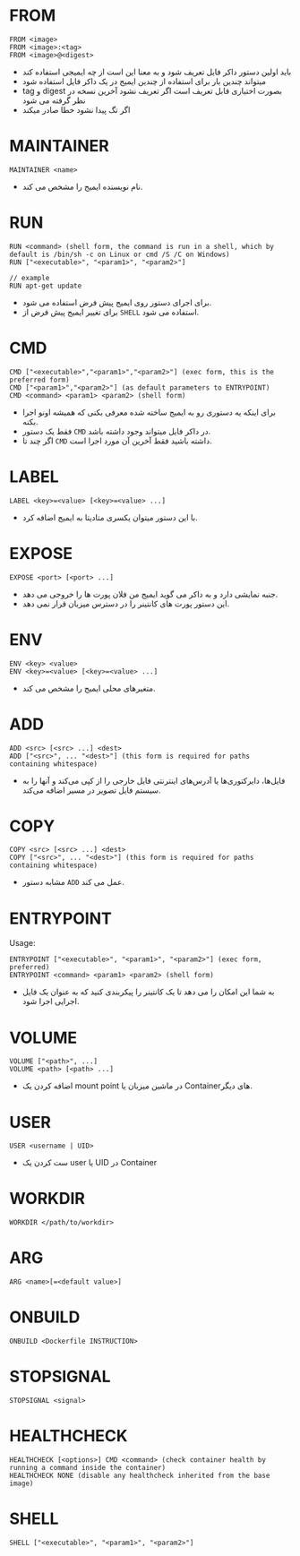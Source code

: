 # FROM
```
FROM <image>
FROM <image>:<tag>
FROM <image>@<digest>
```
- باید اولین دستور داکر فایل تعریف شود و به معنا این است از چه ایمیجی استفاده کند
- میتواند چندین بار برای استفاده از چندین ایمیج در یک داکر فایل استفاده شود
-  tag و digest بصورت اختیاری قابل تعریف است اگر تعریف نشود آخرین نسخه در نظر گرفته می شود 
- اگر تگ پیدا نشود خطا صادر میکند

# MAINTAINER
```
MAINTAINER <name>
```
- نام نویسنده ایمیج را مشخص می کند.

# RUN
```
RUN <command> (shell form, the command is run in a shell, which by default is /bin/sh -c on Linux or cmd /S /C on Windows)
RUN ["<executable>", "<param1>", "<param2>"]

// example
RUN apt-get update

```
- برای اجرای دستور روی ایمیج پیش فرض استفاده می شود.
- برای تغییر ایمیج پیش فرض از ```SHELL``` استفاده می شود. 

# CMD
```
CMD ["<executable>","<param1>","<param2>"] (exec form, this is the preferred form)
CMD ["<param1>","<param2>"] (as default parameters to ENTRYPOINT)
CMD <command> <param1> <param2> (shell form)
```

- برای اینکه یه دستوری رو به ایمیج ساخته شده معرفی بکنی که همیشه اونو اجرا بکنه.
- فقط یک دستور ```CMD``` در داکر فایل میتواند وجود داشته باشد.
- اگر چند تا ```CMD``` داشته باشید فقط آخرین آن مورد اجرا است.

# LABEL
```
LABEL <key>=<value> [<key>=<value> ...]
```

- با این دستور میتوان یکسری متادیتا به ایمیج اضافه کرد.

# EXPOSE
```
EXPOSE <port> [<port> ...]
```
- جنبه نمایشی دارد و به داکر می گوید ایمیج من فلان پورت ها را خروجی می دهد.
- این دستور پورت های کانتینر را در دسترس میزبان قرار نمی دهد.

# ENV
```
ENV <key> <value>
ENV <key>=<value> [<key>=<value> ...]
```
- متغیرهای محلی ایمیج را مشخص می کند.


# ADD
```
ADD <src> [<src> ...] <dest>
ADD ["<src>", ... "<dest>"] (this form is required for paths containing whitespace)
```
- فایل‌ها، دایرکتوری‌ها یا آدرس‌های اینترنتی فایل خارجی را از <src> کپی می‌کند و آنها را به سیستم فایل تصویر در مسیر <dest> اضافه می‌کند.


# COPY
```
COPY <src> [<src> ...] <dest>
COPY ["<src>", ... "<dest>"] (this form is required for paths containing whitespace)
```
 - مشابه دستور ```ADD``` عمل می کند.
  
# ENTRYPOINT
Usage:
```
ENTRYPOINT ["<executable>", "<param1>", "<param2>"] (exec form, preferred)
ENTRYPOINT <command> <param1> <param2> (shell form)
```

- به شما این امکان را می دهد تا یک کانتینر را پیکربندی کنید که به عنوان یک فایل اجرایی اجرا شود.

  
# VOLUME
```
VOLUME ["<path>", ...]
VOLUME <path> [<path> ...]
```
 - اضافه کردن یک mount point در ماشین میزبان یا Containerهای دیگر.
 
# USER
```
USER <username | UID>
```
- ست کردن یک user یا UID در Container

# WORKDIR
```
WORKDIR </path/to/workdir>
```

# ARG
```
ARG <name>[=<default value>]
```

# ONBUILD
```
ONBUILD <Dockerfile INSTRUCTION>
```

# STOPSIGNAL
```
STOPSIGNAL <signal>
```

# HEALTHCHECK
```
HEALTHCHECK [<options>] CMD <command> (check container health by running a command inside the container)
HEALTHCHECK NONE (disable any healthcheck inherited from the base image)
```

# SHELL
```
SHELL ["<executable>", "<param1>", "<param2>"]
```
